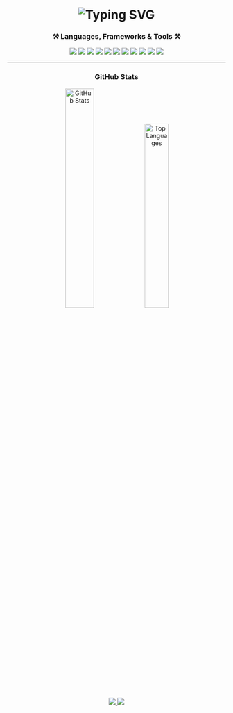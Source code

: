 <h1 align="center">
    <img src="https://readme-typing-svg.herokuapp.com?font=Caveat&weight=300&size=25&duration=4000&pause=20&color=096ADA&center=true&vCenter=true&width=435&lines=Welcome+to+my+profile!;I'm+Alvin+Chin" alt="Typing SVG" />
</h1>

<h3 align="center">⚒️ Languages, Frameworks & Tools ⚒️</h3>
<p align="center">
    <img src="https://img.shields.io/badge/Python-3776AB?style=for-the-badge&logo=python&logoColor=white" />
    <img src="https://img.shields.io/badge/JavaScript-F7DF1E?style=for-the-badge&logo=javascript&logoColor=black" />
    <img src="https://img.shields.io/badge/HTML5-E34F26?style=for-the-badge&logo=html5&logoColor=white" />
    <img src="https://img.shields.io/badge/CSS3-1572B6?style=for-the-badge&logo=css3&logoColor=white" />
    <img src="https://img.shields.io/badge/Bootstrap-563D7C?style=for-the-badge&logo=bootstrap&logoColor=white" />
    <img src="https://img.shields.io/badge/MySQL-4479A1?style=for-the-badge&logo=mysql&logoColor=white" />
    <img src="https://img.shields.io/badge/VSCode-007ACC?style=for-the-badge&logo=visual-studio-code&logoColor=white" />
    <img src="https://img.shields.io/badge/PHP-777BB4?style=for-the-badge&logo=php&logoColor=white" />
    <img src="https://img.shields.io/badge/Flask-000000?style=for-the-badge&logo=flask&logoColor=white" />
    <img src="https://img.shields.io/badge/R-276DC3?style=for-the-badge&logo=r&logoColor=white" />
    <img src="https://img.shields.io/badge/Hadoop-66CCFF?style=for-the-badge&logo=apache-hadoop&logoColor=black" />
</p>

<hr/>

<h3 align="center">GitHub Stats</h3>
<div align="center">
  <img width="36%" src="https://github-readme-stats.vercel.app/api?username=AlvinChin1608&count_private=true&show_icons=true&theme=react&rank_icon=github&border_radius=10" alt="GitHub Stats" />
  <img width="33%" src="https://github-readme-stats.vercel.app/api/top-langs/?username=AlvinChin1608&hide=HTML&langs_count=8&layout=compact&theme=react&border_radius=10&size_weight=0.5&count_weight=0.5&exclude_repo=github-readme-stats" alt="Top Languages" />
</div>

<div align="center">
    <a href="https://linkedin.com/in/alvinchin168/" target="_blank">
        <img src="https://img.shields.io/badge/LinkedIn-0077B5?style=for-the-badge&logo=linkedin&logoColor=white" target="_blank" />
    </a>
    <a href="mailto:alvinwen3@gmail.com" target="_blank">
        <img src="https://img.shields.io/badge/Email-D14836?style=for-the-badge&logo=gmail&logoColor=white" target="_blank" />
    </a>
</div>
